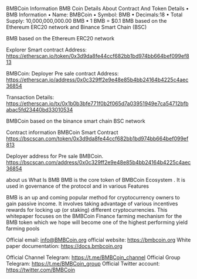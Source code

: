 BMBCoin Information
BMB Coin Details About Contract And Token Details 
• BMB Information 
• Name: BMBCoin 
• Symbol: BMB
• Decimals:18 
• Total Supply: 10,000,000,000.00 BMB 
• 1 BMB = $0.1
BMB based on the Ethereum ERC20 network and Binance Smart Chain (BSC)


BMB based on the Ethereum ERC20 network

Explorer Smart contract Address: https://etherscan.io/token/0x3d9da8fe44ccf682bb1bd974bb664bef099ef813

BMBCoin: Deployer Pre sale contract Address: https://etherscan.io/address/0x0c329ff2e9e48e85b4bb24164b4225c4aec36854

Transaction Details: https://etherscan.io/tx/0x1b0b3bfe771f0b2f065d7a03951949e7ca54712bfbabac5fd23440bd33010534

BMBCoin based on the binance smart chain BSC network

Contract information BMBCoin Smart Contract
https://bscscan.com/token/0x3d9da8fe44ccf682bb1bd974bb664bef099ef813

Deployer address for Pre sale BMBCoin.
https://bscscan.com/address/0x0c329ff2e9e48e85b4bb24164b4225c4aec36854


about us
What Is BMB
BMB is the core token of BMBCoin Ecosystem . It is used in governance of the protocol and in various Features

BMB is an up and coming popular method for cryptocurrency owners to gain passive income. It involves taking advantage of various incentives rewards for locking up (or staking) different cryptocurrencies. This whitepaper focuses on the BMBCoin Finance farming mechanism for the BMB token which we hope will become one of the highest performing yield farming pools

Official email: info@BMBCoin.org
official website: https://bmbcoin.org
White paper documentation: https://docs.bmbcoin.org

Official Channel Telegram: https://t.me/BMBCoin_channel
Official Group Telegram: https://t.me/BMBCoin_group
Official Twitter account: https://twitter.com/BMBCoin
